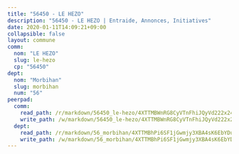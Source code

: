 ```yaml
---
title: "56450 - LE HEZO"
description: "56450 - LE HEZO | Entraide, Annonces, Initiatives"
date: 2020-01-11T14:09:21+09:00
collapsible: false
layout: commune
comm:
  nom: "LE HEZO"
  slug: le-hezo
  cp: "56450"
dept:
  nom: "Morbihan"
  slug: morbihan
  num: "56"
peerpad:
  comm:
    read_path: /r/markdown/56450_le-hezo/4XTTMBWnRG8CyVTnFhiJQyVd222x24JCVVN6b5chYsTZzEy6p
    write_path: /w/markdown/56450_le-hezo/4XTTMBWnRG8CyVTnFhiJQyVd222x24JCVVN6b5chYsTZzEy6p-K3TgUGLssmP4NAkqt1TgErUKodgFy5ZLjwRFWJmz5h536gFpJeYm6JmiaRJ52WgwLozaXurY4K54APsqEdzKJExQPg4qeTN1rBQwY328y44Jg5W5YnYKAcSKimWQgchTxwZQD9be
  dept:
    read_path: /r/markdown/56_morbihan/4XTTMBhPi6SF1jGwmjy3XBA4sK6EbYDun44EYwF3irZ7aBa5U
    write_path: /w/markdown/56_morbihan/4XTTMBhPi6SF1jGwmjy3XBA4sK6EbYDun44EYwF3irZ7aBa5U-K3TgV3HyhWtqSpmJ2GGLPRtHigVTcxkFRVLMX5R66UyRAN55PNUQgmTNwaDuJmWps9EVWQzncDySYbA7Pg7qEdRXsayrZysPHK4HeKM3FG1U8vQvyUvaDoFo4L4Z8coFC71q4zES
---
```


